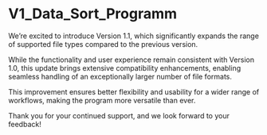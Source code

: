 # V1_Data_Sort_Programm
We’re excited to introduce Version 1.1, which significantly expands the range of supported file types compared to the previous version.

While the functionality and user experience remain consistent with Version 1.0, this update brings extensive compatibility enhancements, enabling seamless handling of an exceptionally larger number of file formats.

This improvement ensures better flexibility and usability for a wider range of workflows, making the program more versatile than ever.

Thank you for your continued support, and we look forward to your feedback!
